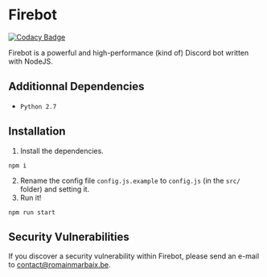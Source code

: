 # Firebot

[![Codacy Badge](https://api.codacy.com/project/badge/Grade/f2527f32b10f417c8e6bb16b45aee279)](https://app.codacy.com/app/Becold/firebot?utm_source=github.com&utm_medium=referral&utm_content=Becold/firebot&utm_campaign=Badge_Grade_Dashboard)

Firebot is a powerful and high-performance (kind of) Discord bot written with NodeJS.

## Additionnal Dependencies
- `Python 2.7`

## Installation
1. Install the dependencies.   
```
npm i
```
2. Rename the config file `config.js.example` to `config.js` (in the `src/` folder) and setting it.
3. Run it!
```
npm run start
```

## Security Vulnerabilities
If you discover a security vulnerability within Firebot, please send an e-mail to contact@romainmarbaix.be.